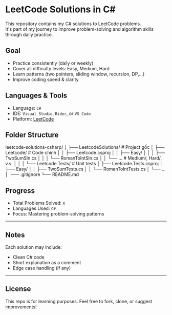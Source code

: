 # LeetCode Solutions in C#

This repository contains my C# solutions to LeetCode problems.  
It's part of my journey to improve problem-solving and algorithm skills through daily practice.

## Goal

- Practice consistently (daily or weekly)
- Cover all difficulty levels: Easy, Medium, Hard
- Learn patterns (two pointers, sliding window, recursion, DP,...)
- Improve coding speed & clarity

## Languages & Tools

- Language: `C#`
- IDE: `Visual Studio`, `Rider`, or `VS Code`
- Platform: [LeetCode](https://leetcode.com/)

## Folder Structure

leetcode-solutions-csharp/
│
├── LeetcodeSolutions/               # Project gốc
│   ├── Leetcode/                    # Code chính
│   │   ├── Leetcode.csproj
│   │   ├── Easy/
│   │   │   ├── TwoSumSln.cs
│   │   │   └── RomanToIntSln.cs
│   │   └── ...                      # Medium/, Hard/, v.v.
│   │
│   └── Leetcode.Tests/             # Unit tests
│       ├── Leetcode.Tests.csproj
│       ├── Easy/
│       │   ├── TwoSumTests.cs
│       │   └── RomanToIntTests.cs
│       └── ...
│
├── .gitignore
└── README.md

## Progress

- Total Problems Solved: `X`
- Languages Used: `C#`
- Focus: Mastering problem-solving patterns

---

## Notes

Each solution may include:
- Clean C# code
- Short explanation as a comment
- Edge case handling (if any)

---

## License

This repo is for learning purposes. Feel free to fork, clone, or suggest improvements!
